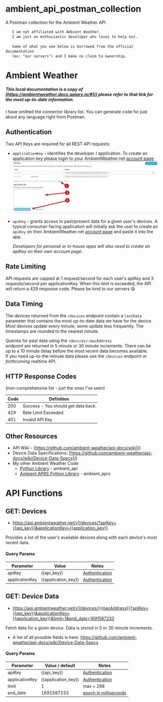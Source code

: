 # ambient_api_postman_collection

A Postman collection for the Ambient Weather API

```
   I am not affiliated with Ambient Weather. 
   I am just an enthusiastic developer who loves to help out. 
   
   Some of what you see below is borrowed from the official documentation 
   (ex: "our servers") and I make no claim to ownership.
```

# Ambient Weather

##### This local documentation is a copy of [https://ambientweather.docs.apiary.io/#]() please refer to that link for the most up-to-date information.

I have omitted the connector library list. You can generate code for just about any language right from Postman.

## Authentication

Two API Keys are required for all REST API requests:

- `applicationKey` - identifies the developer / application. To create an application key please login to your
  AmbientWeather.net [account page](https://ambientweather.net/account) ![get an application key on your account page](./application_key.jpg "getting an application key")

- `apiKey` - grants access to past/present data for a given user's devices. A typical consumer-facing application will
  initially ask the user to create an `apiKey` on their
  AmbientWeather.net [account page](https://ambientweather.net/account) and paste it into the app.

  _Developers for personal or in-house apps will also need to create an apiKey on their own account page._

## Rate Limiting

API requests are capped at 1 request/second for each user's apiKey and 3 requests/second per applicationKey. When this
limit is exceeded, the API will return a 429 response code. Please be kind to our servers :smiley:

## Data Timing

The devices returned from the `/devices` endpoint contain a `lastData` parameter that contains the most up-to-date data
we have for the device. Most devices update every minute, some update less frequently. The timestamps are rounded to the
nearest minute.

Queries for past data using the `/devices/:macAddress`  
endpoint are returned in 5 minute or 30 minute increments. There can be  
up to a 10 minute delay before the most recent data becomes available.  
If you need up-to-the-minute data please use the `/devices` endpoint or _forthcoming_ realtime API.

## HTTP Response Codes

(non-comprehensive list - just the ones I've seen)

| Code | Definition                         |
|------|------------------------------------|
| 200  | Success - You should get data back |
| 429  | Rate Limit Exceeded                |
| 401  | Invalid API Key                    |

## Other Resources

- API Wiki - [https://github.com/ambient-weather/api-docs/wiki]()
- Device Data Specifications: [https://github.com/ambient-weather/api-docs/wiki/Device-Data-Specs]()
- My other Ambient Weather Code
    - [Python Library](https://github.com/avryhof/ambient_api) - ambient_api
    - [Ambient APRS Python Library](https://github.com/avryhof/ambient_aprs) - ambient_aprs

# API Functions

## GET: Devices

- https://api.ambientweather.net/v1/devices/?apiKey={{api_key}}&applicationKey={{application_key}}

Provides a list of the user's available devices along with each device's most recent data.

#### Query Params

| Parameter      | Value               | Notes                             |
|----------------|---------------------|-----------------------------------|
| apiKey         | {{api_key}}         | [Authentication](#authentication) |
| applicationKey | {{application_key}} | [Authentication](#authentication) |          

## GET: Device Data

- https://api.ambientweather.net/v1/devices/{{macAddress}}?apiKey={{api_key}}&applicationKey={{application_key}}&limit=1&end_date=1691587233

Fetch data for a given device. Data is stored in 5 or 30 minute increments.

- A list of all possible fields is here: https://github.com/ambient-weather/api-docs/wiki/Device-Data-Specs

#### Query Params

| Parameter      | Value / default     | Notes                                               |
|----------------|---------------------|-----------------------------------------------------|
| apiKey         | {{api_key}}         | [Authentication](#authentication)                   |
| applicationKey | {{application_key}} | [Authentication](#authentication)                   |
| limit          | 1                   | max = 288                                           |
| end_date       | 1691587233          | [epoch in milliseconds](https://currentmillis.com/) |
